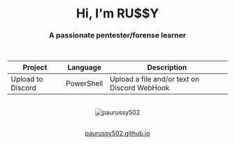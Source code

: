<h1 align="center">Hi, I'm RU$$Y</h1>
<h3 align="center">A passionate pentester/forense learner</h3>
<br>
<div align="center">

| Project | Language | Description |
|---------|----------|-------------|
| Upload to Discord | PowerShell | Upload a file and/or text on Discord WebHook

</div><br>

<div align="center" style="border-radius:10px;"><img align="center" src="https://github-readme-stats.vercel.app/api/top-langs?username=paurussy502&show_icons=true&theme=tokyonight&hide_border=true&locale=en&layout=compact" alt="paurussy502"></div><br>

<p align="center"><a href="https://paurussy502.github.io">paurussy502.github.io</a></p>

